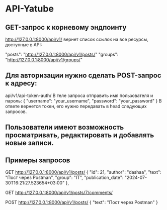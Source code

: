 # API-Yatube

## GET-запрос к корневому эндпоинту
http://127.0.0.1:8000/api/v1/
вернет список ссылок на все ресурсы, доступные в API:

"posts": "http://127.0.0.1:8000/api/v1/posts/"
"groups": "http://127.0.0.1:8000/api/v1/groups/"

## Для авторизации нужно сделать POST-запрос к адресу:

api/v1/api-token-auth/
В теле запроса отправить имя пользователя и пароль:
{
    "username": "your_username",
    "password": "your_password"
}
В ответе вернется токен, его нужно передавать в head следующих запросов.

## Пользователи имеют возможность просматривать, редактировать и добавлять новые записи.

## Примеры запросов
GET http://127.0.0.1:8000/api/v1/posts/
{
        "id": 21,
        "author": "dashaa",
        "text": "Пост через Postman",
        "group": "IT",
        "publication_date": "2024-07-30T16:21:27.523654+03:00"
    },

GET http://127.0.0.1:8000/api/v1/posts/7/comments/

POST http://127.0.0.1:8000/api/v1/posts/
{
    "text": "Пост через Postman"
}
